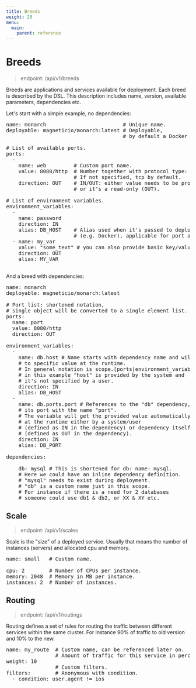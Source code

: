 ```yaml
---
title: Breeds
weight: 20
menu:
  main:
    parent: reference
---
```

# Breeds

> endpoint: /api/v1/breeds

Breeds are applications and services available for deployment. Each breed is described by the DSL. 
This description includes name, version, available parameters, dependencies etc.

Let's start with a simple example, no dependencies:

<pre class="prettyprint lang-yaml">
name: monarch                         # Unique name.
deployable: magneticio/monarch:latest # Deployable, 
                                      # by default a Docker image.
    
# List of available ports.
ports:
  -
    name: web         # Custom port name.
    value: 8080/http  # Number together with protocol type: http or tcp. 
                      # If not specified, tcp by default.
    direction: OUT    # IN/OUT: either value needs to be provided (IN)
                      # or it's a read-only (OUT).

# List of environment variables.
environment_variables:
  -
    name: password
    direction: IN
    alias: DB_HOST    # Alias used when it's passed to deployable  
                      # (e.g. Docker), applicable for port as well.
  - name: my_var      
    value: "some_text" # you can also provide basic key/value pairs
    direction: OUT
    alias: MY_VAR

</pre>
And a breed with dependencies:

<pre class="prettyprint lang-yaml">
name: monarch
deployable: magneticio/monarch:latest

# Port list: shortened notation, 
# single object will be converted to a single element list. 
ports:
  name: port 
  value: 8080/http
  direction: OUT

environment_variables:
  - 
    name: db.host # Name starts with dependency name and will be linked 
    # to specific value at the runtime. 
    # In general notation is scope.[ports|environment_variables].name, 
    # in this example "host" is provided by the system and 
    # it's not specified by a user.
    direction: IN
    alias: DB_HOST
  -
    name: db.ports.port # References to the "db" dependency, 
    # its port with the name "port". 
    # The variable will get the provided value automatically 
    # at the runtime either by a system/user 
    # (defined as IN in the dependency) or dependency itself
    # (defined as OUT in the dependency). 
    direction: IN
    alias: DB_PORT
      
dependencies:

    db: mysql # This is shortened for db: name: mysql. 
    # Here we could have an inline dependency definition. 
    # "mysql" needs to exist during deployment. 
    # "db" is a custom name just in this scope. 
    # For instance if there is a need for 2 databases 
    # someone could use db1 & db2, or XX & XY etc.
</pre>

## Scale

> endpoint: /api/v1/scales

Scale is the "size" of a deployed service. Usually that means the number of instances (servers) 
and allocated cpu and memory.


<pre class="prettyprint lang-yaml">
name: small   # Custom name.

cpu: 2        # Number of CPUs per instance.
memory: 2048  # Memory in MB per instance.
instances: 2  # Number of instances.
</pre>

## Routing

> endpoint: /api/v1/routings

Routing defines a set of rules for routing the traffic between different services within the same cluster.
For instance 90% of traffic to old version and 10% to the new.

<pre class="prettyprint lang-yaml">
name: my_route  # Custom name, can be referenced later on.
                # Amount of traffic for this service in percents.
weight: 10
                # Custom filters.
filters:        # Anonymous with condition.
  - condition: user.agent != ios
</pre>